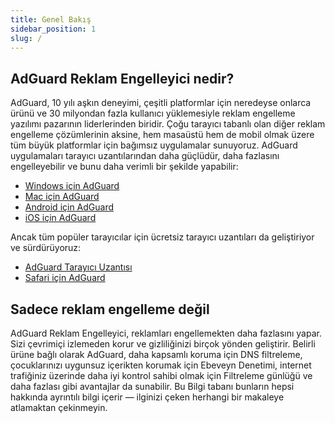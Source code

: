 ```yaml
---
title: Genel Bakış
sidebar_position: 1
slug: /
---
```


## AdGuard Reklam Engelleyici nedir?

AdGuard, 10 yılı aşkın deneyimi, çeşitli platformlar için neredeyse onlarca ürünü ve 30 milyondan fazla kullanıcı yüklemesiyle reklam engelleme yazılımı pazarının liderlerinden biridir. Çoğu tarayıcı tabanlı olan diğer reklam engelleme çözümlerinin aksine, hem masaüstü hem de mobil olmak üzere tüm büyük platformlar için bağımsız uygulamalar sunuyoruz. AdGuard uygulamaları tarayıcı uzantılarından daha güçlüdür, daha fazlasını engelleyebilir ve bunu daha verimli bir şekilde yapabilir:

- [Windows için AdGuard](/adguard-for-windows/overview)
- [Mac için AdGuard](/adguard-for-mac/overview)
- [Android için AdGuard](/adguard-for-android/overview)
- [iOS için AdGuard](/adguard-for-ios/overview)

Ancak tüm popüler tarayıcılar için ücretsiz tarayıcı uzantıları da geliştiriyor ve sürdürüyoruz:

- [AdGuard Tarayıcı Uzantısı](/adguard-browser-extension/overview)
- [Safari için AdGuard](/adguard-for-safari/overview)

## Sadece reklam engelleme değil

AdGuard Reklam Engelleyici, reklamları engellemekten daha fazlasını yapar. Sizi çevrimiçi izlemeden korur ve gizliliğinizi birçok yönden geliştirir. Belirli ürüne bağlı olarak AdGuard, daha kapsamlı koruma için DNS filtreleme, çocuklarınızı uygunsuz içerikten korumak için Ebeveyn Denetimi, internet trafiğiniz üzerinde daha iyi kontrol sahibi olmak için Filtreleme günlüğü ve daha fazlası gibi avantajlar da sunabilir. Bu Bilgi tabanı bunların hepsi hakkında ayrıntılı bilgi içerir — ilginizi çeken herhangi bir makaleye atlamaktan çekinmeyin.
